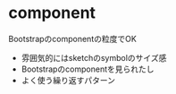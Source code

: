 # component

Bootstrapのcomponentの粒度でOK
* 雰囲気的にはsketchのsymbolのサイズ感
* Bootstrapのcomponentを見られたし
* よく使う繰り返すパターン

